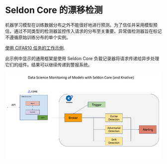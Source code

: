 # Seldon Core 的漂移检测

机器学习模型在训练数据分布之外不能很好地进行预测。为了信任并采用模型预估，通过不同类型的检测器监控传入请求的分布至关重要。异常值检测器旨在标记不遵循原始训练分布的单个实例。


[使用 CIFAR10 任务的工作示例](../examples/drift_cifar10.html).

此示例中显示的通用框架是使用 Seldon Core 负载记录器将请求传递给异步处理它们的组件。结果可以继续传递到警报系统。

![架构示例](analytics.png)
